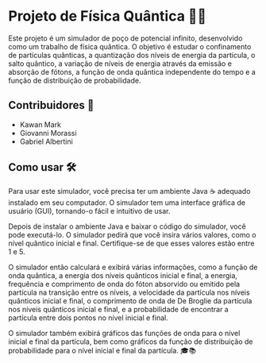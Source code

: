 # Projeto de Física Quântica 🧪🔬

Este projeto é um simulador de poço de potencial infinito, desenvolvido como um trabalho de física quântica. O objetivo é estudar o confinamento de partículas quânticas, a quantização dos níveis de energia da partícula, o salto quântico, a variação de níveis de energia através da emissão e absorção de fótons, a função de onda quântica independente do tempo e a função de distribuição de probabilidade.

## Contribuidores 👥

- Kawan Mark
- Giovanni Morassi
- Gabriel Albertini

## Como usar 🛠️

Para usar este simulador, você precisa ter um ambiente Java ☕ adequado instalado em seu computador. O simulador tem uma interface gráfica de usuário (GUI), tornando-o fácil e intuitivo de usar.

Depois de instalar o ambiente Java e baixar o código do simulador, você pode executá-lo. O simulador pedirá que você insira vários valores, como o nível quântico inicial e final. Certifique-se de que esses valores estão entre 1 e 5.

O simulador então calculará e exibirá várias informações, como a função de onda quântica, a energia dos níveis quânticos inicial e final, a energia, frequência e comprimento de onda do fóton absorvido ou emitido pela partícula na transição entre os níveis, a velocidade da partícula nos níveis quânticos inicial e final, o comprimento de onda de De Broglie da partícula nos níveis quânticos inicial e final, e a probabilidade de encontrar a partícula entre dois pontos no nível inicial e final.

O simulador também exibirá gráficos das funções de onda para o nível inicial e final da partícula, bem como gráficos da função de distribuição de probabilidade para o nível inicial e final da partícula.
 🎓📚
